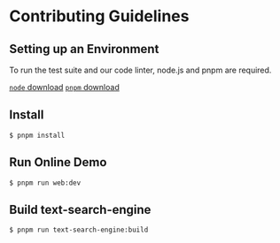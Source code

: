 # Contributing Guidelines

## Setting up an Environment
To run the test suite and our code linter, node.js and pnpm are required.

[`node` download](https://nodejs.org/download)
[`pnpm` download](https://pnpm.io/)


## Install
```
$ pnpm install
```

## Run Online Demo
```
$ pnpm run web:dev
```

## Build text-search-engine
```
$ pnpm run text-search-engine:build
```




